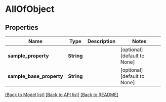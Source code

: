 # AllOfObject

## Properties
Name | Type | Description | Notes
------------ | ------------- | ------------- | -------------
**sample_property** | **String** |  | [optional] [default to None]
**sample_base_property** | **String** |  | [optional] [default to None]

[[Back to Model list]](../README.md#documentation-for-models) [[Back to API list]](../README.md#documentation-for-api-endpoints) [[Back to README]](../README.md)


